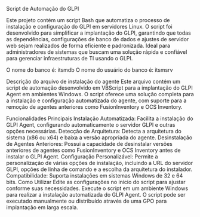 Script de Automação do GLPI

Este projeto contém um script Bash que automatiza o processo de instalação e configuração do GLPI em servidores Linux. O script foi desenvolvido para simplificar a implantação do GLPI, garantindo que todas as dependências, configurações de banco de dados e ajustes de servidor web sejam realizados de forma eficiente e padronizada. Ideal para administradores de sistemas que buscam uma solução rápida e confiável para gerenciar infraestruturas de TI usando o GLPI.

O nome do banco é: itsmdb
O nome do usuário do banco é: itsmsrv

Descrição do arquivo de instalação do agente
Este arquivo contém um script de automação desenvolvido em VBScript para a implantação do GLPI Agent em ambientes Windows. O script oferece uma solução completa para a instalação e configuração automatizada do agente, com suporte para a remoção de agentes anteriores como FusionInventory e OCS Inventory.

Funcionalidades Principais
Instalação Automatizada: Facilita a instalação do GLPI Agent, configurando automaticamente o servidor GLPI e outras opções necessárias.
Detecção de Arquitetura: Detecta a arquitetura do sistema (x86 ou x64) e baixa a versão apropriada do agente.
Desinstalação de Agentes Anteriores: Possui a capacidade de desinstalar versões anteriores de agentes como FusionInventory e OCS Inventory antes de instalar o GLPI Agent.
Configuração Personalizável: Permite a personalização de várias opções de instalação, incluindo a URL do servidor GLPI, opções de linha de comando e a escolha da arquitetura do instalador.
Compatibilidade: Suporta instalações em sistemas Windows de 32 e 64 bits.
Como Utilizar
Edite as configurações no início do script para ajustar conforme suas necessidades.
Execute o script em um ambiente Windows para realizar a instalação automatizada do GLPI Agent.
O script pode ser executado manualmente ou distribuído através de uma GPO para implantação em larga escala.
